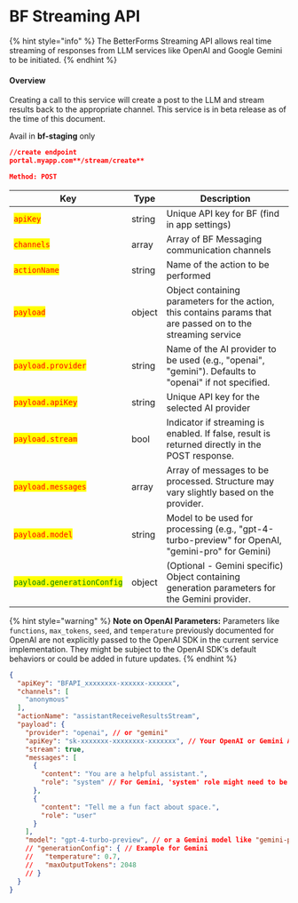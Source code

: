 # BF Streaming API

{% hint style="info" %}
The BetterForms Streaming API allows real time streaming of responses from LLM services like OpenAI and Google Gemini to be initiated.
{% endhint %}

#### **Overview**

Creating a call to this service will create a post to the LLM and stream results back to the appropriate channel. This service is in beta release as of the time of this document.

Avail in **bf-staging** only

```json
//create endpoint
portal.myapp.com**/stream/create**

Method: POST
```

| Key                                                   | Type   | Description                                                                                                   |
| ----------------------------------------------------- | ------ | ------------------------------------------------------------------------------------------------------------- |
| <mark style="color:red;">`apiKey`</mark>              | string | Unique API key for BF (find in app settings)                                                                  |
| <mark style="color:red;">`channels`</mark>            | array  | Array of BF Messaging communication channels                                                                  |
| <mark style="color:red;">`actionName`</mark>          | string | Name of the action to be performed                                                                            |
| <mark style="color:red;">`payload`</mark>             | object | Object containing parameters for the action, this contains params that are passed on to the streaming service |
| <mark style="color:red;">`payload.provider`</mark>    | string | Name of the AI provider to be used (e.g., "openai", "gemini"). Defaults to "openai" if not specified.      |
| <mark style="color:red;">`payload.apiKey`</mark>      | string | Unique API key for the selected AI provider                                                                   |
| <mark style="color:red;">`payload.stream`</mark>      | bool   | Indicator if streaming is enabled. If false, result is returned directly in the POST response.                |
| <mark style="color:red;">`payload.messages`</mark>    | array  | Array of messages to be processed. Structure may vary slightly based on the provider.                       |
| <mark style="color:red;">`payload.model`</mark>       | string | Model to be used for processing (e.g., "gpt-4-turbo-preview" for OpenAI, "gemini-pro" for Gemini)          |
| <mark style="color:green;">`payload.generationConfig`</mark> | object | (Optional - Gemini specific) Object containing generation parameters for the Gemini provider.              |

{% hint style="warning" %}
**Note on OpenAI Parameters:** Parameters like `functions`, `max_tokens`, `seed`, and `temperature` previously documented for OpenAI are not explicitly passed to the OpenAI SDK in the current service implementation. They might be subject to the OpenAI SDK's default behaviors or could be added in future updates.
{% endhint %}

```json
{
  "apiKey": "BFAPI_xxxxxxxx-xxxxxx-xxxxxx",
  "channels": [
    "anonymous"
  ],
  "actionName": "assistantReceiveResultsStream",
  "payload": {
    "provider": "openai", // or "gemini"
    "apiKey": "sk-xxxxxxx-xxxxxxxx-xxxxxxx", // Your OpenAI or Gemini API Key
    "stream": true,
    "messages": [
      {
        "content": "You are a helpful assistant.",
        "role": "system" // For Gemini, 'system' role might need to be adapted or handled as part of 'history'
      },
      {
        "content": "Tell me a fun fact about space.",
        "role": "user"
      }
    ],
    "model": "gpt-4-turbo-preview", // or a Gemini model like "gemini-pro"
    // "generationConfig": { // Example for Gemini
    //   "temperature": 0.7,
    //   "maxOutputTokens": 2048
    // }
  }
}
```
